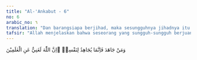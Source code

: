 ```yaml
---
title: "Al-'Ankabut - 6"
no: 6
arabic_no: ٦
translation: "Dan barangsiapa berjihad, maka sesungguhnya jihadnya itu untuk dirinya sendiri. Sungguh, Allah Mahakaya (tidak memerlukan sesuatu) dari seluruh alam."
tafsir: "Allah menjelaskan bahwa seseorang yang sungguh-sungguh berjuang (berjihad), yang merupakan salah satu aspek dari ungkapan kerinduan menemui Allah, pada hakikatnya perjuangan itu untuk dirinya sendiri, bukan untuk Allah. Jihad berarti memerangi musuh dan melawan nafsu sendiri. Bisa juga berarti mengerahkan segala upaya untuk Allah dan bukan hanya bermakna perang. \n\nOrang yang akan memperoleh hasil dari perjuangannya adalah orang yang menyandarkan niatnya untuk memperoleh balasan dari Allah, Tuhan semesta alam. Allah tidak memerlukan apakah mereka akan berjuang untuk dirinya sendiri atau tidak berjuang sama sekali, sebab Dia Maha Kaya dari sekalian ciptaan-Nya. Dialah Yang Menguasai sekalian alam ini dan berbuat menurut kehendaknya sendiri. \n\nInti dari jihad adalah sabar, baik jihad dalam memerangi musuh maupun jihad dalam mengendalikan nafsu. Orang yang sabar dalam berjihad berarti tahan dalam menghadapi cobaan dan tetap berpegang teguh kepada kebenaran yang telah diyakininya. Selain itu, ia juga berusaha mengatasi rintangan-rintangan dalam menegakkan kebenaran itu. Dalam ayat-ayat lain, Allah menegaskan bahwa faedah amaliah seseorang itu betul-betul untuk kepentingan dirinya.\n\nSebagaimana firman Allah:\n\nBarang siapa mengerjakan kebajikan maka (pahalanya) untuk dirinya sendiri dan barang siapa berbuat jahat maka (dosanya) menjadi tanggungan dirinya sendiri. Dan Tuhanmu sama sekali tidak menzalimi hamba-hamba(-Nya). (Fussilat/41: 46) \n\nDan firman Allah:\n\nJika kamu berbuat baik (berarti) kamu berbuat baik untuk dirimu sendiri. Dan jika kamu berbuat jahat, maka (kerugian kejahatan) itu untuk dirimu sendiri. (al-Isra'/17: 7)"
---
```

وَمَنْ جَاهَدَ فَاِنَّمَا يُجَاهِدُ لِنَفْسِهٖ ۗاِنَّ اللّٰهَ لَغَنِيٌّ عَنِ الْعٰلَمِيْنَ 